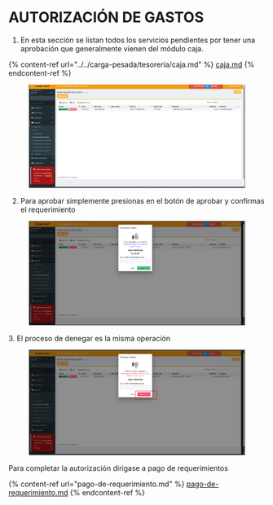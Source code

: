 # AUTORIZACIÓN DE GASTOS

1. En esta sección se listan todos los servicios pendientes por tener una aprobación que generalmente vienen del módulo caja.

{% content-ref url="../../carga-pesada/tesoreria/caja.md" %}
[caja.md](../../carga-pesada/tesoreria/caja.md)
{% endcontent-ref %}

<figure><img src="../../../.gitbook/assets/image (50).png" alt=""><figcaption></figcaption></figure>

2. Para aprobar simplemente presionas en el botón de aprobar y confirmas el requerimiento

<figure><img src="../../../.gitbook/assets/image (51).png" alt=""><figcaption></figcaption></figure>

&#x20;3\.  El proceso de denegar es la misma operación

<figure><img src="../../../.gitbook/assets/image (52).png" alt=""><figcaption></figcaption></figure>

Para completar la autorización dirigase a pago de requerimientos&#x20;

{% content-ref url="pago-de-requerimiento.md" %}
[pago-de-requerimiento.md](pago-de-requerimiento.md)
{% endcontent-ref %}
